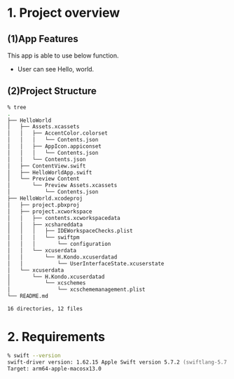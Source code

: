 # 1. Project overview

## (1)App Features

This app is able to use below function.

- User can see Hello, world.

## (2)Project Structure

```zsh
% tree
.
├── HelloWorld
│   ├── Assets.xcassets
│   │   ├── AccentColor.colorset
│   │   │   └── Contents.json
│   │   ├── AppIcon.appiconset
│   │   │   └── Contents.json
│   │   └── Contents.json
│   ├── ContentView.swift
│   ├── HelloWorldApp.swift
│   └── Preview Content
│       └── Preview Assets.xcassets
│           └── Contents.json
├── HelloWorld.xcodeproj
│   ├── project.pbxproj
│   ├── project.xcworkspace
│   │   ├── contents.xcworkspacedata
│   │   ├── xcshareddata
│   │   │   ├── IDEWorkspaceChecks.plist
│   │   │   └── swiftpm
│   │   │       └── configuration
│   │   └── xcuserdata
│   │       └── H.Kondo.xcuserdatad
│   │           └── UserInterfaceState.xcuserstate
│   └── xcuserdata
│       └── H.Kondo.xcuserdatad
│           └── xcschemes
│               └── xcschememanagement.plist
└── README.md

16 directories, 12 files
```

# 2. Requirements

```zsh
% swift --version
swift-driver version: 1.62.15 Apple Swift version 5.7.2 (swiftlang-5.7.2.135.5 clang-1400.0.29.51)
Target: arm64-apple-macosx13.0
```
